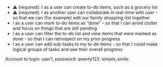 -	⚠️ (required): I as a user can create to-do items, such as a grocery list
-	⚠️ (required): I as another user can collaborate in real-time with user - so that we can (for example) edit our family shopping-list together
-	I as a user can mark to-do items as “done” - so that I can avoid clutter and focus on things that are still pending
-	I as a user can filter the to-do list and view items that were marked as done - so that I can retrospect on my prior progress
-	I as a user can add sub-tasks to my to-do items - so that I could make logical groups of tasks and see their overall progress

Account to login: user1, password: qwerty123 :simple_smile: